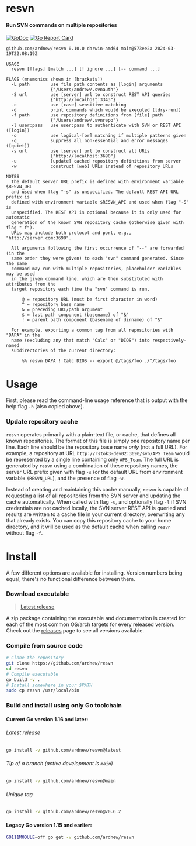 [docimg]:https://godoc.org/github.com/ardnew/resvn?status.svg
[docurl]:https://godoc.org/github.com/ardnew/resvn
[repimg]:https://goreportcard.com/badge/github.com/ardnew/resvn
[repurl]:https://goreportcard.com/report/github.com/ardnew/resvn

# resvn
#### Run SVN commands on multiple repositories

[![GoDoc][docimg]][docurl] [![Go Report Card][repimg]][repurl]

```
github.com/ardnew/resvn 0.10.0 darwin-amd64 main@573ee2a 2024-03-19T22:08:19Z

USAGE
  resvn [flags] [match ...] [! ignore ...] [-- command ...]

FLAGS (mnemonics shown in [brackets])
  -L path        use file path contents as [login] arguments
                 {"/Users/andrew/.svnauth"}
  -S url         use [server] url to construct REST API queries
                 {"http://localhost:3343"}
  -c             use [case]-sensitive matching
  -d             print commands which would be executed ([dry-run])
  -f path        use repository definitions from [file] path
                 {"/Users/andrew/.svnrepo"}
  -l user:pass   use user:pass to authenticate with SVN or REST API ([login])
  -o             use logical-[or] matching if multiple patterns given
  -q             suppress all non-essential and error messages ([quiet])
  -s url         use [server] url to construct all URLs
                 {"http://localhost:3690"}
  -u             [update] cached repository definitions from server
  -w             construct [web] URLs instead of repository URLs

NOTES
  The default server URL prefix is defined with environment variable $RESVN_URL
  and used when flag "-s" is unspecified. The default REST API URL prefix is
  defined with environment variable $RESVN_API and used when flag "-S" is
  unspecified. The REST API is optional because it is only used for automatic
  generation of the known SVN repository cache (otherwise given with flag "-f").
  URLs may include both protocol and port, e.g., "http://server.com:3690".

  All arguments following the first occurrence of "--" are forwarded (in the
  same order they were given) to each "svn" command generated. Since the same
  command may run with multiple repositories, placeholder variables may be used
  in the given command line, which are then substituted with attributes from the
  target repository each time the "svn" command is run.

      @ = repository URL (must be first character in word)
      ^ = repository base name
      & = preceding URL/path argument
      $ = last path component (basename) of "&"
      ! = parent path component (basename of dirname) of "&"

  For example, exporting a common tag from all repositories with "DAPA" in the
  name (excluding any that match "Calc" or "DIOS") into respectively-named
  subdirectories of the current directory:

      %% resvn DAPA ! Calc DIOS -- export @/tags/foo ./^/tags/foo
```

# Usage

First, please read the command-line usage reference that is output with the help flag `-h` (also copied above).

### Update repository cache

`resvn` operates primarily with a plain-text file, or cache, that defines all known repositories. The format of this file is simply one repository name per line. Each line should be the repository base name *only* (not a full URL). For example, a repository at URL `http://rstok3-dev02:3690/svn/APS_Team` would be represented by a single line containing only `APS_Team`. The full URL is generated by `resvn` using a combination of these repository names, the server URL prefix given with flag `-s` (or the default URL from environment variable `$RESVN_URL`), and the presence of flag `-w`.

Instead of creating and maintaining this cache manually, `resvn` is capable of requesting a list of all repositories from the SVN server and updating the cache automatically. When called with flag `-u`, and optionally flag `-l` if SVN credentials are not cached locally, the SVN server REST API is queried and results are written to a cache file in your current directory, overwriting any that already exists. You can copy this repository cache to your home directory, and it will be used as the default cache when calling `resvn` without flag `-f`.

# Install

A few different options are available for installing. Version numbers being equal, there's no functional difference between them.

### Download executable

> [Latest release](https://github.com/ardnew/resvn/releases/latest)

A zip package containing the executable and documentation is created for each of the most common OS/arch targets for every released version. Check out the [releases](https://github.com/ardnew/resvn/releases) page to see all versions available. 

### Compile from source code

```sh
# Clone the repository
git clone https://github.com/ardnew/resvn
cd resvn
# Compile executable
go build -v .
# Install somewhere in your $PATH
sudo cp resvn /usr/local/bin
```

### Build and install using only Go toolchain

#### Current Go version 1.16 and later:

###### Latest release
```sh
go install -v github.com/ardnew/resvn@latest
```

###### Tip of a branch (active development is `main`)
```sh
go install -v github.com/ardnew/resvn@main
```

###### Unique tag
```sh
go install -v github.com/ardnew/resvn@v0.6.2
```

#### Legacy Go version 1.15 and earlier:

```sh
GO111MODULE=off go get -v github.com/ardnew/resvn
```
